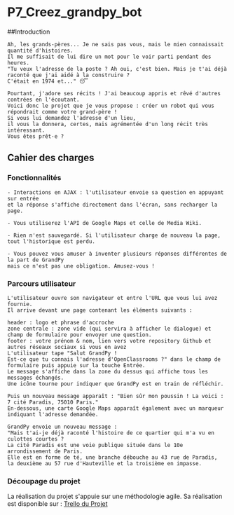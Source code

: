 # P7_Creez_grandpy_bot
##Introduction  
    
    Ah, les grands-pères... Je ne sais pas vous, mais le mien connaissait quantité d'histoires.  
    Il me suffisait de lui dire un mot pour le voir parti pendant des heures.  
    "Tu veux l'adresse de la poste ? Ah oui, c'est bien. Mais je t'ai déjà raconté que j'ai aidé à la construire ?  
    C'était en 1974 et..." 😴  

    Pourtant, j'adore ses récits ! J'ai beaucoup appris et rêvé d'autres contrées en l'écoutant.  
    Voici donc le projet que je vous propose : créer un robot qui vous répondrait comme votre grand-père !  
    Si vous lui demandez l'adresse d'un lieu,  
    il vous la donnera, certes, mais agrémentée d'un long récit très intéressant.  
    Vous êtes prêt·e ?  

## Cahier des charges  
### Fonctionnalités  

    - Interactions en AJAX : l'utilisateur envoie sa question en appuyant sur entrée  
    et la réponse s'affiche directement dans l'écran, sans recharger la page.  
    
    - Vous utiliserez l'API de Google Maps et celle de Media Wiki.  
    
    - Rien n'est sauvegardé. Si l'utilisateur charge de nouveau la page,  
    tout l'historique est perdu.  
    
    - Vous pouvez vous amuser à inventer plusieurs réponses différentes de la part de GrandPy  
    mais ce n'est pas une obligation. Amusez-vous !  

### Parcours utilisateur

    L'utilisateur ouvre son navigateur et entre l'URL que vous lui avez fournie.  
    Il arrive devant une page contenant les éléments suivants :  

    header : logo et phrase d'accroche  
    zone centrale : zone vide (qui servira à afficher le dialogue) et champ de formulaire pour envoyer une question.  
    footer : votre prénom & nom, lien vers votre repository Github et autres réseaux sociaux si vous en avez  
    L'utilisateur tape "Salut GrandPy !  
    Est-ce que tu connais l'adresse d'OpenClassrooms ?" dans le champ de formulaire puis appuie sur la touche Entrée.  
    Le message s'affiche dans la zone du dessus qui affiche tous les messages échangés.  
    Une icône tourne pour indiquer que GrandPy est en train de réfléchir.  

    Puis un nouveau message apparaît : "Bien sûr mon poussin ! La voici : 7 cité Paradis, 75010 Paris."  
    En-dessous, une carte Google Maps apparaît également avec un marqueur indiquant l'adresse demandée.  

    GrandPy envoie un nouveau message :  
    "Mais t'ai-je déjà raconté l'histoire de ce quartier qui m'a vu en culottes courtes ?  
    La cité Paradis est une voie publique située dans le 10e arrondissement de Paris.  
    Elle est en forme de té, une branche débouche au 43 rue de Paradis,  
    la deuxième au 57 rue d'Hauteville et la troisième en impasse.  
    
### Découpage du projet

La réalisation du projet s'appuie sur une méthodologie agile.
Sa réalisation est disponible sur : [Trello du Projet](https://trello.com/invite/b/rpLoSERM/1b9969b583e9da8879e4e900f5909e7d/p7creezgrandpybot)

 
